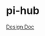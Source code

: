 # pi-hub

[Design
Doc](https://docs.google.com/document/d/1w93jYpGjRjTiokhEnTv7tspONa8558e2vc17fk6wqV0/edit?usp=sharing)
